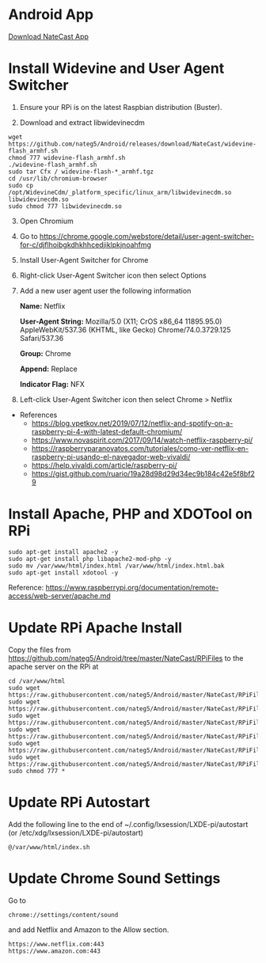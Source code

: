 # Android App

[Download NateCast App](https://github.com/nateg5/Android/raw/master/NateCast/app/app-release.apk)

# Install Widevine and User Agent Switcher

1. Ensure your RPi is on the latest Raspbian distribution (Buster).

2. Download and extract libwidevinecdm

```
wget https://github.com/nateg5/Android/releases/download/NateCast/widevine-flash_armhf.sh
chmod 777 widevine-flash_armhf.sh
./widevine-flash_armhf.sh
sudo tar Cfx / widevine-flash-*_armhf.tgz
cd /usr/lib/chromium-browser
sudo cp /opt/WidevineCdm/_platform_specific/linux_arm/libwidevinecdm.so libwidevinecdm.so
sudo chmod 777 libwidevinecdm.so
```

3. Open Chromium

5. Go to https://chrome.google.com/webstore/detail/user-agent-switcher-for-c/djflhoibgkdhkhhcedjiklpkjnoahfmg

6. Install User-Agent Switcher for Chrome

7. Right-click User-Agent Switcher icon then select Options

8. Add a new user agent user the following information

    **Name:** Netflix

    **User-Agent String:** Mozilla/5.0 (X11; CrOS x86_64 11895.95.0) AppleWebKit/537.36 (KHTML, like Gecko) Chrome/74.0.3729.125 Safari/537.36

    **Group:** Chrome

    **Append:** Replace

    **Indicator Flag:** NFX

9. Left-click User-Agent Switcher icon then select Chrome > Netflix

* References
    * https://blog.vpetkov.net/2019/07/12/netflix-and-spotify-on-a-raspberry-pi-4-with-latest-default-chromium/
    * https://www.novaspirit.com/2017/09/14/watch-netflix-raspberry-pi/
    * https://raspberryparanovatos.com/tutoriales/como-ver-netflix-en-raspberry-pi-usando-el-navegador-web-vivaldi/
    * https://help.vivaldi.com/article/raspberry-pi/
    * https://gist.github.com/ruario/19a28d98d29d34ec9b184c42e5f8bf29

# Install Apache, PHP and XDOTool on RPi

```
sudo apt-get install apache2 -y
sudo apt-get install php libapache2-mod-php -y
sudo mv /var/www/html/index.html /var/www/html/index.html.bak
sudo apt-get install xdotool -y
```

Reference: https://www.raspberrypi.org/documentation/remote-access/web-server/apache.md

# Update RPi Apache Install

Copy the files from https://github.com/nateg5/Android/tree/master/NateCast/RPiFiles to the apache server on the RPi at

```
cd /var/www/html
sudo wget https://raw.githubusercontent.com/nateg5/Android/master/NateCast/RPiFiles/full.txt
sudo wget https://raw.githubusercontent.com/nateg5/Android/master/NateCast/RPiFiles/index.php
sudo wget https://raw.githubusercontent.com/nateg5/Android/master/NateCast/RPiFiles/index.sh
sudo wget https://raw.githubusercontent.com/nateg5/Android/master/NateCast/RPiFiles/key.txt
sudo wget https://raw.githubusercontent.com/nateg5/Android/master/NateCast/RPiFiles/loading.php
sudo wget https://raw.githubusercontent.com/nateg5/Android/master/NateCast/RPiFiles/url.txt
sudo chmod 777 *
```

# Update RPi Autostart

Add the following line to the end of ~/.config/lxsession/LXDE-pi/autostart (or /etc/xdg/lxsession/LXDE-pi/autostart)

```
@/var/www/html/index.sh
```

# Update Chrome Sound Settings

Go to

```
chrome://settings/content/sound 
```

and add Netflix and Amazon to the Allow section.

```
https://www.netflix.com:443
https://www.amazon.com:443
```
